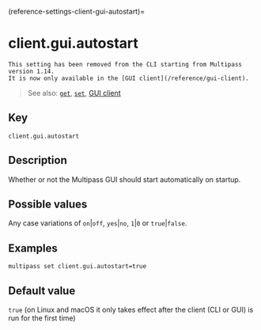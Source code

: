 (reference-settings-client-gui-autostart)=
# client.gui.autostart

```{caution}
This setting has been removed from the CLI starting from Multipass version 1.14.
It is now only available in the [GUI client](/reference/gui-client).
```

> See also: [`get`](/reference/command-line-interface/get), [`set`](/reference/command-line-interface/set), [GUI client](/reference/gui-client)

## Key

`client.gui.autostart`

## Description

Whether or not the Multipass GUI should start automatically on startup.

## Possible values

Any case variations of `on`|`off`, `yes`|`no`, `1`|`0` or `true`|`false`.

## Examples

`multipass set client.gui.autostart=true`

## Default value

`true` (on Linux and macOS it only takes effect after the client (CLI or GUI) is run for the first time)
